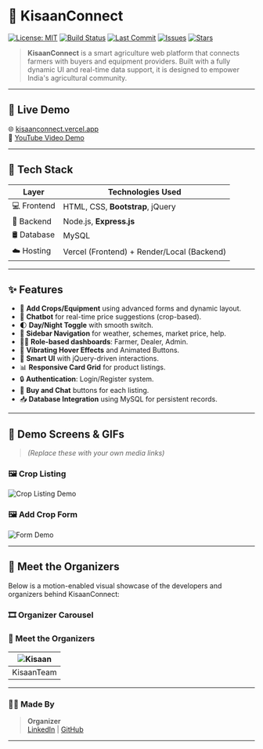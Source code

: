 # 🌾 KisaanConnect

[![License: MIT](https://img.shields.io/badge/License-MIT-green.svg)](LICENSE)
[![Build Status](https://img.shields.io/github/actions/workflow/status/your-username/kisaanConnect/deploy.yml?label=Deploy&logo=github)]()
[![Last Commit](https://img.shields.io/github/last-commit/your-username/kisaanConnect)]()
[![Issues](https://img.shields.io/github/issues/your-username/kisaanConnect)]()
[![Stars](https://img.shields.io/github/stars/your-username/kisaanConnect?style=social)]()

> **KisaanConnect** is a smart agriculture web platform that connects farmers with buyers and equipment providers. Built with a fully dynamic UI and real-time data support, it is designed to empower India's agricultural community.

---

## 🚀 Live Demo

🌐 [kisaanconnect.vercel.app](https://kisaanconnect.vercel.app)  
🎥 [YouTube Video Demo](https://www.youtube.com/watch?v=your-demo-link)

---

## 🧩 Tech Stack

| Layer       | Technologies Used                          |
| ----------- | ------------------------------------------ |
| 💻 Frontend | HTML, CSS, **Bootstrap**, jQuery           |
| 🧠 Backend  | Node.js, **Express.js**                    |
| 🛢 Database  | MySQL                                      |
| ☁️ Hosting  | Vercel (Frontend) + Render/Local (Backend) |

---

## ✨ Features

- 🌱 **Add Crops/Equipment** using advanced forms and dynamic layout.
- 💬 **Chatbot** for real-time price suggestions (crop-based).
- 🌓 **Day/Night Toggle** with smooth switch.
- 🧭 **Sidebar Navigation** for weather, schemes, market price, help.
- 🧑‍🌾 **Role-based dashboards**: Farmer, Dealer, Admin.
- 🎨 **Vibrating Hover Effects** and Animated Buttons.
- 🧠 **Smart UI** with jQuery-driven interactions.
- 📊 **Responsive Card Grid** for product listings.
- 🔒 **Authentication**: Login/Register system.
- 🛒 **Buy and Chat** buttons for each listing.
- 📥 **Database Integration** using MySQL for persistent records.

---

## 📸 Demo Screens & GIFs

> _(Replace these with your own media links)_

### 🖼 Crop Listing

![Crop Listing Demo](https://your-image-link1.gif)

### 🖼 Add Crop Form

![Form Demo](https://your-image-link2.gif)

---

## 👥 Meet the Organizers

Below is a motion-enabled visual showcase of the developers and organizers behind KisaanConnect:

### 🎞️ Organizer Carousel

### 👥 Meet the Organizers

| ![Kisaan](images/prabhas.png) |
| :---------------------------: |
|          KisaanTeam           |

---

### 🧑‍💻 Made By

> **Organizer**  
> [LinkedIn](https://linkedin.com/in/prabhas) | [GitHub](https://github.com/your-username)

---
